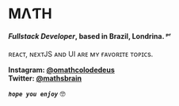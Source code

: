 # MΛƬΗ

#### _Fullstack Developer_, based in Brazil, Londrina. ᵖʳ

ʀᴇᴀᴄᴛ, ɴᴇxᴛJS ᴀɴᴅ UI ᴀʀᴇ ᴍʏ ғᴀᴠᴏʀɪᴛᴇ ᴛᴏᴘɪᴄs.

**Instagram: [@omathcolodedeus](https://instagram.com/omathcolodedeus)** <br>
**Twitter: [@mathsbrain](https://twitter.com/omath_dev)**

**_`hope you enjoy`_** 🤓
